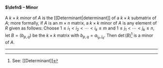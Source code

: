 #### $\defn$ – Minor
A $k \times k$ *minor* of $A$ is the [[Determinant|determinant]] of a $k \times k$ submatrix of $A$; more formally, if $A$ is an $m \times n$ matrix, a $k\times k$  minor of $A$ is any element of $R$ given as follows: Choose $1 \leq i_1 < i_2 < \cdots < i_k \leq m$ and $1 \leq j_1 < \cdots < j_k \leq n$, let $B = (b_{p,q})$ be the $k \times k$ matrix with $b_{p,q} = a_{i_p, j_q}$. Then $\det(B)$[^1] is a minor of $A$.  
***

[^1]: See: [[Determinant]]